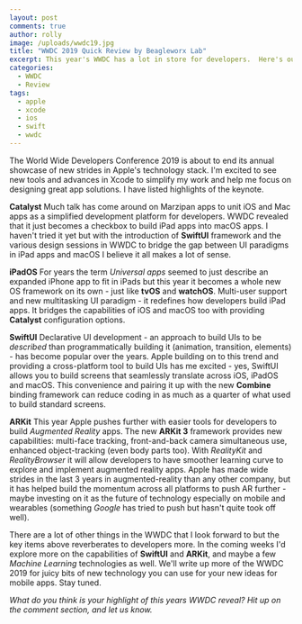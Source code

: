 ```yaml
---
layout: post
comments: true
author: rolly
image: /uploads/wwdc19.jpg
title: "WWDC 2019 Quick Review by Beagleworx Lab"
excerpt: This year's WWDC has a lot in store for developers.  Here's our quick list of highlights from the WWDC 2019 keynote session.
categories:
  - WWDC
  - Review
tags:
  - apple
  - xcode
  - ios
  - swift
  - wwdc
---
```

The World Wide Developers Conference 2019 is about to end its annual showcase of new strides in Apple's technology stack.  I'm excited to see new tools and advances in Xcode to simplify my work and help me focus on designing great app solutions.  I have listed highlights of the keynote.

**Catalyst** Much talk has come around on Marzipan apps to unit iOS and Mac apps as a simplified development platform for developers.  WWDC revealed that it just becomes a checkbox to build iPad apps into macOS apps.  I haven't tried it yet but with the introduction of **SwiftUI** framework and the various design sessions in WWDC to bridge the gap between UI paradigms in iPad apps and macOS I believe it all makes a lot of sense.

**iPadOS** For years the term *Universal apps* seemed to just describe an expanded iPhone app to fit in iPads but this year it becomes a whole new OS framework on its own - just like **tvOS** and **watchOS**.  Multi-user support and new multitasking UI paradigm - it redefines how developers build iPad apps.  It bridges the capabilities of iOS and macOS too with providing **Catalyst** configuration options.

**SwiftUI** Declarative UI development - an approach to build UIs to be *described* than programmatically building it (animation, transition, elements) - has become popular over the years.  Apple building on to this trend and providing a cross-platform tool to build UIs has me excited - yes, SwiftUI allows you to build screens that seamlessly translate across iOS, iPadOS and macOS.  This convenience and pairing it up with the new **Combine** binding framework can reduce coding in as much as a quarter of what used to build standard screens.

**ARKit** This year Apple pushes further with easier tools for developers to build *Augmented Reality* apps.  The new **ARKit 3** framework provides new capabilities: multi-face tracking, front-and-back camera simultaneous use, enhanced object-tracking (even body parts too).  With *RealityKit* and *RealityBrowser* it will allow developers to have smoother learning curve to explore and implement augmented reality apps.  Apple has made wide strides in the last 3 years in augmented-reality than any other company, but it has helped build the momentum across all platforms to push AR further - maybe investing on it as the future of technology especially on mobile and wearables (something *Google* has tried to push but hasn't quite took off well).

There are a lot of other things in the WWDC that I look forward to but the key items above reverberates to developers more.  In the coming weeks I'd explore more on the capabilities of **SwiftUI** and **ARKit**, and maybe a few *Machine Learning* technologies as well.  We'll write up more of the WWDC 2019 for juicy bits of new technology you can use for your new ideas for mobile apps.  Stay tuned.

*What do you think is your highlight of this years WWDC reveal?  Hit up on the comment section, and let us know.*